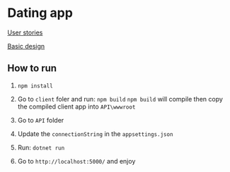 # Dating app

[User stories](https://github.com/huy-ngoduc/DatingApp/wiki)

[Basic design](https://github.com/huy-ngoduc/DatingApp/wiki/Basic-design)

## How to run
1. `npm install`
2. Go to `client` foler and run: `npm build`
`npm build` will compile then copy the compiled client app into `API\wwwroot`

3. Go to `API` folder
4. Update the `connectionString` in the `appsettings.json`
5. Run: `dotnet run`
6. Go to `http://localhost:5000/` and enjoy


